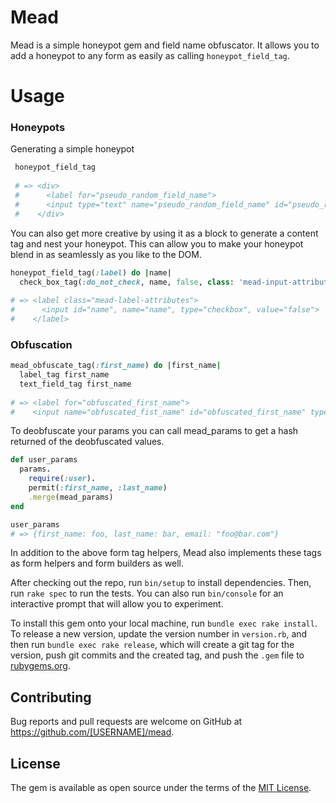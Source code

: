 # Mead

Mead is a simple honeypot gem and field name obfuscator.  It allows you to add a honeypot to any form as easily as calling `honeypot_field_tag`.

# Usage
### Honeypots
Generating a simple honeypot
```ruby
 honeypot_field_tag
  
 # => <div>
 #      <label for="pseudo_random_field_name">
 #      <input type="text" name="pseudo_random_field_name" id="pseudo_random_field_name">
 #    </div>
```

You can also get more creative by using it as a block to generate a content tag and nest your honeypot. This can allow you to make your honeypot blend in as seamlessly as you like to the DOM.
```ruby
honeypot_field_tag(:label) do |name|
  check_box_tag(:do_not_check, name, false, class: 'mead-input-attributes')
  
# => <label class="mead-label-attributes">
#      <input id="name", name="name", type="checkbox", value="false">
#    </label>
```

### Obfuscation
```ruby
mead_obfuscate_tag(:first_name) do |first_name|
  label_tag first_name
  text_field_tag first_name
  
# => <label for="obfuscated_first_name">
#    <input name="obfuscated_fist_name" id="obfuscated_first_name" type="text">
```

To deobfuscate your params you can call mead_params to get a hash returned of the deobfuscated values.

```ruby
def user_params
  params.
    require(:user).
    permit(:first_name, :last_name)
    .merge(mead_params)
end

user_params
# => {first_name: foo, last_name: bar, email: "foo@bar.com"}
```

In addition to the above form tag helpers, Mead also implements these tags as form helpers and form builders as well.




After checking out the repo, run `bin/setup` to install dependencies. Then, run `rake spec` to run the tests. You can also run `bin/console` for an interactive prompt that will allow you to experiment.

To install this gem onto your local machine, run `bundle exec rake install`. To release a new version, update the version number in `version.rb`, and then run `bundle exec rake release`, which will create a git tag for the version, push git commits and the created tag, and push the `.gem` file to [rubygems.org](https://rubygems.org).

## Contributing

Bug reports and pull requests are welcome on GitHub at https://github.com/[USERNAME]/mead.

## License

The gem is available as open source under the terms of the [MIT License](https://opensource.org/licenses/MIT).


